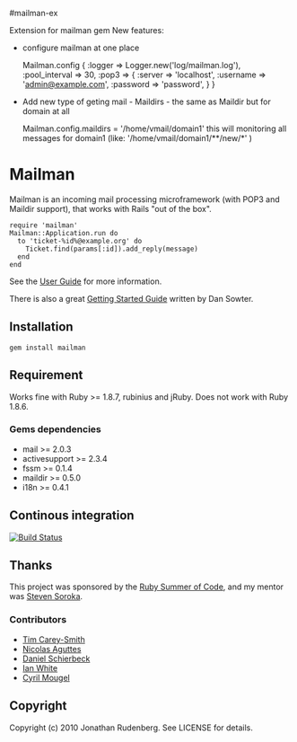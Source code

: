 #mailman-ex

Extension for mailman gem
New features:

 * configure mailman at one place

    Mailman.config {
      :logger => Logger.new('log/mailman.log'),
      :pool_interval => 30,
      :pop3 => {
        :server   => 'localhost',
        :username => 'admin@example.com',
        :password => 'password',
      }
    }

 * Add new type of geting mail - Maildirs - the same as Maildir but for domain at all

    Mailman.config.maildirs = '/home/vmail/domain1'
    this will monitoring all messages for domain1 (like: '/home/vmail/domain1/**/new/*' )

# Mailman

Mailman is an incoming mail processing microframework (with POP3 and Maildir
support), that works with Rails "out of the box".

    require 'mailman'
    Mailman::Application.run do
      to 'ticket-%id%@example.org' do 
        Ticket.find(params[:id]).add_reply(message)
      end
    end

See the [User Guide](http://rubydoc.info/github/titanous/mailman/master/file/USER_GUIDE.md) for more information.

There is also a great [Getting Started Guide](http://dansowter.com/mailman-guide/) written by Dan Sowter.


## Installation

    gem install mailman

## Requirement

Works fine with Ruby >= 1.8.7, rubinius and jRuby. Does not work with Ruby
1.8.6.

### Gems dependencies

 * mail >= 2.0.3
 * activesupport >= 2.3.4
 * fssm >= 0.1.4
 * maildir >= 0.5.0
 * i18n >= 0.4.1

## Continous integration

[![Build Status](https://secure.travis-ci.org/titanous/mailman.png)](https://secure.travis-ci.org/titanous/mailman)

## Thanks

This project was sponsored by the [Ruby Summer of Code](http://rubysoc.org),
and my mentor was [Steven Soroka](http://github.com/ssoroka).

### Contributors

- [Tim Carey-Smith](http://github.com/halorgium)
- [Nicolas Aguttes](http://github.com/tranquiliste)
- [Daniel Schierbeck](http://github.com/dasch)
- [Ian White](http://github.com/ianwhite)
- [Cyril Mougel](http://github.com/shingara)


## Copyright

Copyright (c) 2010 Jonathan Rudenberg. See LICENSE for details.
